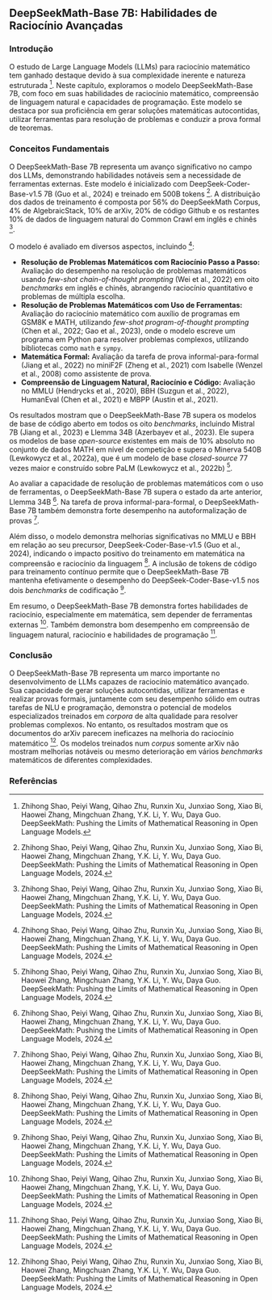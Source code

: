 ## DeepSeekMath-Base 7B: Habilidades de Raciocínio Avançadas
### Introdução
O estudo de Large Language Models (LLMs) para raciocínio matemático tem ganhado destaque devido à sua complexidade inerente e natureza estruturada [^1]. Neste capítulo, exploramos o modelo DeepSeekMath-Base 7B, com foco em suas habilidades de raciocínio matemático, compreensão de linguagem natural e capacidades de programação. Este modelo se destaca por sua proficiência em gerar soluções matemáticas autocontidas, utilizar ferramentas para resolução de problemas e conduzir a prova formal de teoremas.
### Conceitos Fundamentais
O DeepSeekMath-Base 7B representa um avanço significativo no campo dos LLMs, demonstrando habilidades notáveis sem a necessidade de ferramentas externas. Este modelo é inicializado com DeepSeek-Coder-Base-v1.5 7B (Guo et al., 2024) e treinado em 500B tokens [^8]. A distribuição dos dados de treinamento é composta por 56% do DeepSeekMath Corpus, 4% de AlgebraicStack, 10% de arXiv, 20% de código Github e os restantes 10% de dados de linguagem natural do Common Crawl em inglês e chinês [^8].

O modelo é avaliado em diversos aspectos, incluindo [^8]:
*   **Resolução de Problemas Matemáticos com Raciocínio Passo a Passo:** Avaliação do desempenho na resolução de problemas matemáticos usando *few-shot chain-of-thought prompting* (Wei et al., 2022) em oito *benchmarks* em inglês e chinês, abrangendo raciocínio quantitativo e problemas de múltipla escolha.
*   **Resolução de Problemas Matemáticos com Uso de Ferramentas:** Avaliação do raciocínio matemático com auxílio de programas em GSM8K e MATH, utilizando *few-shot program-of-thought prompting* (Chen et al., 2022; Gao et al., 2023), onde o modelo escreve um programa em Python para resolver problemas complexos, utilizando bibliotecas como `math` e `sympy`.
*   **Matemática Formal:** Avaliação da tarefa de prova informal-para-formal (Jiang et al., 2022) no miniF2F (Zheng et al., 2021) com Isabelle (Wenzel et al., 2008) como assistente de prova.
*   **Compreensão de Linguagem Natural, Raciocínio e Código:** Avaliação no MMLU (Hendrycks et al., 2020), BBH (Suzgun et al., 2022), HumanEval (Chen et al., 2021) e MBPP (Austin et al., 2021).

Os resultados mostram que o DeepSeekMath-Base 7B supera os modelos de base de código aberto em todos os oito *benchmarks*, incluindo Mistral 7B (Jiang et al., 2023) e Llemma 34B (Azerbayev et al., 2023). Ele supera os modelos de base *open-source* existentes em mais de 10% absoluto no conjunto de dados MATH em nível de competição e supera o Minerva 540B (Lewkowycz et al., 2022a), que é um modelo de base *closed-source* 77 vezes maior e construído sobre PaLM (Lewkowycz et al., 2022b) [^8].

Ao avaliar a capacidade de resolução de problemas matemáticos com o uso de ferramentas, o DeepSeekMath-Base 7B supera o estado da arte anterior, Llemma 34B [^9]. Na tarefa de prova informal-para-formal, o DeepSeekMath-Base 7B também demonstra forte desempenho na autoformalização de provas [^9].

Além disso, o modelo demonstra melhorias significativas no MMLU e BBH em relação ao seu precursor, DeepSeek-Coder-Base-v1.5 (Guo et al., 2024), indicando o impacto positivo do treinamento em matemática na compreensão e raciocínio da linguagem [^10]. A inclusão de tokens de código para treinamento contínuo permite que o DeepSeekMath-Base 7B mantenha efetivamente o desempenho do DeepSeek-Coder-Base-v1.5 nos dois *benchmarks* de codificação [^10].

Em resumo, o DeepSeekMath-Base 7B demonstra fortes habilidades de raciocínio, especialmente em matemática, sem depender de ferramentas externas [^8]. Também demonstra bom desempenho em compreensão de linguagem natural, raciocínio e habilidades de programação [^8].
### Conclusão
O DeepSeekMath-Base 7B representa um marco importante no desenvolvimento de LLMs capazes de raciocínio matemático avançado. Sua capacidade de gerar soluções autocontidas, utilizar ferramentas e realizar provas formais, juntamente com seu desempenho sólido em outras tarefas de NLU e programação, demonstra o potencial de modelos especializados treinados em *corpora* de alta qualidade para resolver problemas complexos. No entanto, os resultados mostram que os documentos do arXiv parecem ineficazes na melhoria do raciocínio matemático [^17]. Os modelos treinados num *corpus* somente arXiv não mostram melhorias notáveis ou mesmo deterioração em vários *benchmarks* matemáticos de diferentes complexidades.
### Referências
[^1]: Zhihong Shao, Peiyi Wang, Qihao Zhu, Runxin Xu, Junxiao Song, Xiao Bi, Haowei Zhang, Mingchuan Zhang, Y.K. Li, Y. Wu, Daya Guo. DeepSeekMath: Pushing the Limits of Mathematical Reasoning in Open Language Models.
[^8]: Zhihong Shao, Peiyi Wang, Qihao Zhu, Runxin Xu, Junxiao Song, Xiao Bi, Haowei Zhang, Mingchuan Zhang, Y.K. Li, Y. Wu, Daya Guo. DeepSeekMath: Pushing the Limits of Mathematical Reasoning in Open Language Models, 2024.
[^9]: Zhihong Shao, Peiyi Wang, Qihao Zhu, Runxin Xu, Junxiao Song, Xiao Bi, Haowei Zhang, Mingchuan Zhang, Y.K. Li, Y. Wu, Daya Guo. DeepSeekMath: Pushing the Limits of Mathematical Reasoning in Open Language Models, 2024.
[^10]: Zhihong Shao, Peiyi Wang, Qihao Zhu, Runxin Xu, Junxiao Song, Xiao Bi, Haowei Zhang, Mingchuan Zhang, Y.K. Li, Y. Wu, Daya Guo. DeepSeekMath: Pushing the Limits of Mathematical Reasoning in Open Language Models, 2024.
[^17]: Zhihong Shao, Peiyi Wang, Qihao Zhu, Runxin Xu, Junxiao Song, Xiao Bi, Haowei Zhang, Mingchuan Zhang, Y.K. Li, Y. Wu, Daya Guo. DeepSeekMath: Pushing the Limits of Mathematical Reasoning in Open Language Models, 2024.
<!-- END -->